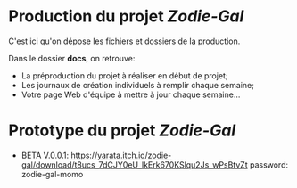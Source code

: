 # Production du projet *Zodie-Gal*
C'est ici qu'on dépose les fichiers et dossiers de la production. 

Dans le dossier **docs**, on retrouve:
* La préproduction du projet à réaliser en début de projet;
* Les journaux de création individuels à remplir chaque semaine;
* Votre page Web d'équipe à mettre à jour chaque semaine...


# Prototype du projet *Zodie-Gal*

- BETA
V.0.0.1: https://yarata.itch.io/zodie-gal/download/t8ucs_7dCJY0eU_IkErk670KSlqu2Js_wPsBtvZt password: zodie-gal-momo
